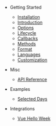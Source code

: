 - Getting Started

  - [Installation](v3/guide/installation.md)
  - [Introduction](v3/guide/introduction.md)
  - [Options](v3/guide/options.md)
  - [Lifecycle](v3/guide/lifecycle.md)
  - [Callbacks](v3/guide/callbacks.md)
  - [Methods](v3/guide/methods.md)
  - [Format](v3/guide/format.md)
  - [Languages](v3/guide/languages.md)
  - [Customization](v3/guide/customization.md)

- Misc

  - [API Reference](v3/misc/api.md)

- Examples

  - [Selected Days](v3/examples/selected-days.md)

- Integrations

  - [Vue Hello Week](v3/integrations/vue-hello-week.md)
